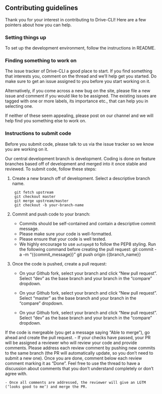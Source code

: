 ## Contributing guidelines

Thank you for your interest in contributing to Drive-CLI! Here are a few pointers about how you can help.

### Setting things up

To set up the development environment, follow the instructions in README.

### Finding something to work on

The issue tracker of Drive-CLI a good place to start. If you find something that interests you, comment on the thread and we’ll help get you started. Do make sure to get an issue assigned to you before you start working on it.

Alternatively, if you come across a new bug on the site, please file a new issue and comment if you would like to be assigned. The existing issues are tagged with one or more labels, its importance etc., that can help you in selecting one.

If neither of these seem appealing, please post on our channel and we will help find you something else to work on.

### Instructions to submit code

Before you submit code, please talk to us via the issue tracker so we know you are working on it.

Our central development branch is development. Coding is done on feature branches based off of development and merged into it once stable and reviewed. To submit code, follow these steps:

1. Create a new branch off of development. Select a descriptive branch name.

        git fetch upstream
        git checkout master
        git merge upstream/master
        git checkout -b your-branch-name

2. Commit and push code to your branch:

    - Commits should be self-contained and contain a descriptive commit message.
    - Please make sure your code is well-formatted.
    - Please ensure that your code is well tested.
    - We highly encourage to use `autopep8` to follow the PEP8 styling. Run the following command before creating the pull request:
            git commit -a -m “{{commit_message}}”
            git push origin {{branch_name}}

3. Once the code is pushed, create a pull request:

    - On your Github fork, select your branch and click “New pull request”. Select “dev” as the base branch and your branch in the “compare” dropdown.


    - On your Github fork, select your branch and click “New pull request”. Select “master” as the base branch and your branch in the “compare” dropdown.
    - On your Github fork, select your branch and click “New pull request”. Select “dev” as the base branch and your branch in the “compare” dropdown.

If the code is mergeable (you get a message saying “Able to merge”), go ahead and create the pull request.
    - If your checks have passed, your PR will be assigned a reviewer who will review your code and provide comments. Please address each review comment by pushing new commits to the same branch (the PR will automatically update, so you don’t need to submit a new one). Once you are done, comment below each review comment marking it as “Done”. Feel free to use the thread to have a discussion about comments that you don’t understand completely or don’t agree with.

    - Once all comments are addressed, the reviewer will give an LGTM (‘looks good to me’) and merge the PR.
